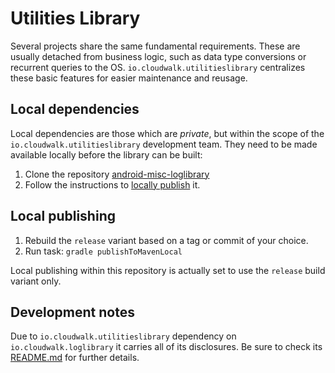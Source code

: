 # Utilities Library

Several projects share the same fundamental requirements. These are usually
detached from business logic, such as data type conversions or recurrent
queries to the OS. `io.cloudwalk.utilitieslibrary` centralizes these basic
features for easier maintenance and reusage.  

## Local dependencies

Local dependencies are those which are _private_, but within the scope of the
`io.cloudwalk.utilitieslibrary` development team. They need to be made
available locally before the library can be built:  

1. Clone the repository [android-misc-loglibrary](https://github.com/mauriciospinardi/android-misc-loglibrary)
2. Follow the instructions to [locally publish](#local-publishing) it.

## Local publishing

1. Rebuild the `release` variant based on a tag or commit of your choice.
2. Run task: `gradle publishToMavenLocal`

Local publishing within this repository is actually set to use the `release`
build variant only.  

## Development notes

Due to `io.cloudwalk.utilitieslibrary` dependency on `io.cloudwalk.loglibrary`
it carries all of its disclosures. Be sure to check its
[README.md](https://github.com/mauriciospinardi/android-misc-loglibrary/blob/main/README.md)
for further details.  
